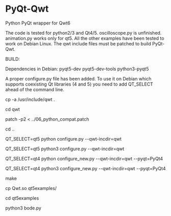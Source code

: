 # PyQt-Qwt
Python PyQt wrapper for Qwt6

The code is tested for python2/3 and Qt4/5.
oscilloscope.py is unfinished.
animation.py works only for qt5.
All the other examples have been tested to work on 
Debian Linux.
The qwt include files must be patched to build PyQt-Qwt.



BUILD:

Dependencies in Debian:
pyqt5-dev pyqt5-dev-tools python3-pyqt5

A proper configure.py file has been added. To use it on Debian
which supports coexisting Qt libraries (4 and 5) you need to 
add QT_SELECT ahead of the command line.

cp -a /usr/include/qwt .

cd qwt

patch -p2  < ../06_python_compat.patch

cd ..

QT_SELECT=qt5 python configure.py --qwt-incdir=qwt

QT_SELECT=qt5 python3 configure.py --qwt-incdir=qwt

QT_SELECT=qt4 python configure_new.py --qwt-incdir=qwt --pyqt=PyQt4

QT_SELECT=qt4 python3 configure_new.py --qwt-incdir=qwt --pyqt=PyQt4

make

cp Qwt.so  qt5examples/

cd qt5examples

python3 bode.py

